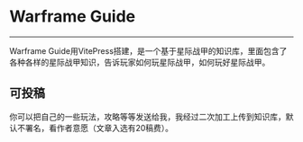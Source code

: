 # Warframe Guide

---

Warframe Guide用VitePress搭建，是一个基于星际战甲的知识库，里面包含了各种各样的星际战甲知识，告诉玩家如何玩星际战甲，如何玩好星际战甲。

## 可投稿
你可以把自己的一些玩法，攻略等等发送给我，我经过二次加工上传到知识库，默认不署名，看作者意愿（文章入选有20稿费）。